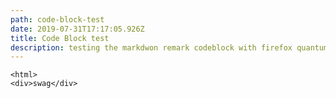 ```yaml
---
path: code-block-test
date: 2019-07-31T17:17:05.926Z
title: Code Block test
description: testing the markdwon remark codeblock with firefox quantum dark theme
---
```

```
<html>
<div>swag</div>
```
